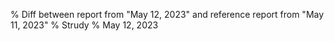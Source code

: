 % Diff between report from "May 12, 2023" and reference report from "May 11, 2023"
% Strudy
% May 12, 2023


